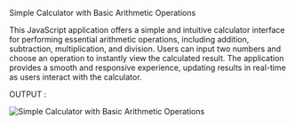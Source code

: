 Simple Calculator with Basic Arithmetic Operations

This JavaScript application offers a simple and intuitive calculator interface for performing essential arithmetic operations, including addition, subtraction, multiplication, and division. Users can input two numbers and choose an operation to instantly view the calculated result. The application provides a smooth and responsive experience, updating results in real-time as users interact with the calculator.

OUTPUT :


![Simple Calculator with Basic Arithmetic Operations](https://github.com/user-attachments/assets/e06fcc12-50a2-40f0-af93-fd79c40ddb08)
